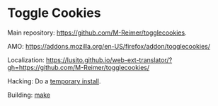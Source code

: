 Toggle Cookies
==============

Main repository: https://github.com/M-Reimer/togglecookies.

AMO: https://addons.mozilla.org/en-US/firefox/addon/togglecookies/

Localization: https://lusito.github.io/web-ext-translator/?gh=https://github.com/M-Reimer/togglecookies/

Hacking: Do a [temporary install](https://developer.mozilla.org/en-US/Add-ons/WebExtensions/Temporary_Installation_in_Firefox).

Building: [make](https://www.gnu.org/software/make/)
